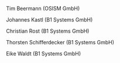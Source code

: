 Tim Beermann (OSISM GmbH)

Johannes Kastl (B1 Systems GmbH)

Christian Rost (B1 Systems GmbH)

Thorsten Schifferdecker (B1 Systems GmbH)

Eike Waldt (B1 Systems GmbH)
